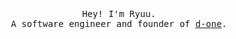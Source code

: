 <div valign="center" align="center">
  <br>
  <samp>
    Hey! I'm Ryuu.
    <br>
    A software engineer and founder of <a href="https://d-one.studio">d-one</a>.
  </samp>
  <br><br>
</div>
